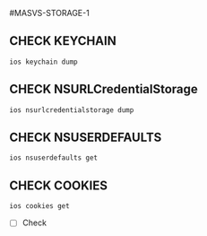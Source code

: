 #MASVS-STORAGE-1 

## CHECK KEYCHAIN

```
ios keychain dump
```

## CHECK NSURLCredentialStorage

```
ios nsurlcredentialstorage dump
```

## CHECK NSUSERDEFAULTS

```
ios nsuserdefaults get
```

## CHECK COOKIES

```
ios cookies get
```

- [ ] Check